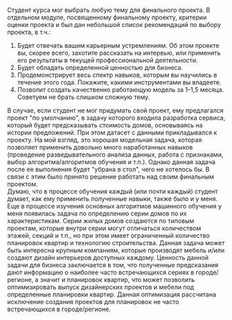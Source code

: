 Студент курса мог выбрать любую тему для финального проекта. В отдельном модуле, посвященному финальному проекту, критерии оценки проекта и был дан небольшой список рекомендаций по выбору проекта, в т.ч.:  
1. Будет отвечать вашим карьерным устремлениям. Об этом проекте вы, скорее всего, захотите рассказать на интервью, или применить его результаты в текущей профессиональной деятельности.  
2. Будет обладать определенной ценностью для бизнеса.  
3. Продемонстрирует весь спектр навыков, которым вы научились в течение этого года. Покажите, какими инструментами вы владеете.  
4. Позволит создать качественно работающую модель за 1–1,5 месяца. Советуем не брать слишком сложную тему.  

В случае, если студент не мог придумать свой проект, ему предлагался проект "по умолчанию", в задачу которого входила разработка сервиса, который будет предсказывать стоимость домов, основываясь на истории предложений. При этом датасет с данными прикладывался к проекту. На мой взгляд, это хорошая модельная задача, которая позволяет применить довольно много наработанных навыков (проведение разведывательного анализа данных, работа с признаками, выбор алгоритма/алгоритмов обучения и т.п.). Однако данная задача после ее выполнения будет "убрана в стол", чего не хотелось бы. В связи с этим было принято решение работать над своим финальным проектом.  
Думаю, что в процессе обучения каждый (или почти каждый) студент думает, как ему применить полученные навыки, также было и у меня. Еще в процессе изучения основных алгоритмов машинного обучения у меня появилась задача по определению серии домов по их характеристикам. Серии жилых домов создаются по типовым проектам, которые внутри серии могут отличаться количеством этажей, секций и т.п., но при этом имеет ограниченный количество планировок квартир и технологию строительства. Данная задача может быть интересна крупным компаниям, которые производят мебель и/или создают дизайн интерьеров доступных каждому. Ценность данной задачи для бизнеса заключается в том, что полученные предсказания дают информацию о наиболее часто встречающихся сериях в городе/регионе, а значит и планировок квартир, что может позволить оптимизировать выпуск дизайнерских проектов и мебели под определенные планировки квартир. Данная оптимизация рассчитана исключение создания проектов для планировок не часто встречающихся в городе/регионе.
